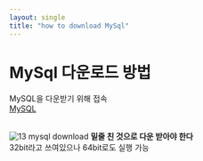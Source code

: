 ```yaml
---
layout: single
title: "how to download MySql"
---
```


# MySql 다운로드 방법

MySQL을 다운받기 위해 접속<br/>
[MySQL](https://dev.mysql.com/downloads/installer/)
<br/><br/>

![13  mysql download](https://github.com/ojinga32/ojinga32.github.io/assets/133554766/cc3eacc0-391c-4bdb-ab24-4b8ae674b3de)
**밑줄 친 것으로 다운 받아야 한다** <br/>
32bit라고 쓰여있으나 64bit로도 실행 가능
